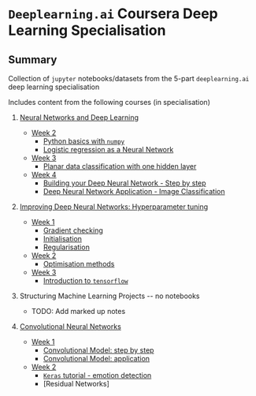 # `Deeplearning.ai` Coursera Deep Learning Specialisation

## Summary

Collection of `jupyter` notebooks/datasets from the 5-part `deeplearning.ai` deep learning specialisation

Includes content from the following courses (in specialisation)

1. [Neural Networks and Deep Learning](./01-neural-networks-and-deep-learning)
    - [Week 2](./01-neural-networks-and-deep-learning/week-2)
        - [Python basics with `numpy`](./01-neural-networks-and-deep-learning/week-2/Python-Basics-with-Numpy)
        - [Logistic regression as a Neural Network](./01-neural-networks-and-deep-learning/week-2/Logistic-Regression-as-a-Neural-Network)
    - [Week 3](./01-neural-networks-and-deep-learning/week-3)
        - [Planar data classification with one hidden layer](./01-neural-networks-and-deep-learning/week-3/Planar-data-classification-with-one-hidden-layer)
    - [Week 4](./01-neural-networks-and-deep-learning/week-4)
        - [Building your Deep Neural Network - Step by step](./01-neural-networks-and-deep-learning/week-4/Building-your-Deep-Neural-Network_Step-by-step)
        - [Deep Neural Network Application - Image Classification](./01-neural-networks-and-deep-learning/week-4/Deep-Neural-Network-Application_Image-Classification)

2. [Improving Deep Neural Networks: Hyperparameter tuning](./02-improving-deep-neural-networks_hyperparameter-tuning)
    - [Week 1](./02-improving-deep-neural-networks_hyperparameter-tuning/week-5)
        - [Gradient checking](./02-improving-deep-neural-networks_hyperparameter-tuning/week-5/Gradient-checking/)
        - [Initialisation](./02-improving-deep-neural-networks_hyperparameter-tuning/week-5/Initialisation)
        - [Regularisation](./02-improving-deep-neural-networks_hyperparameter-tuning/week-5/Regularisation)
    - [Week 2](./02-improving-deep-neural-networks_hyperparameter-tuning/week-6)
        - [Optimisation methods](./02-improving-deep-neural-networks_hyperparameter-tuning/week-6/Optimisation-methods)
    - [Week 3](./02-improving-deep-neural-networks_hyperparameter-tuning/week-7)
        - [Introduction to `tensorflow`](./02-improving-deep-neural-networks_hyperparameter-tuning/week-7/)

3. Structuring Machine Learning Projects -- no notebooks
    - TODO: Add marked up notes

4. [Convolutional Neural Networks](./04-convolutional-neural-networks/)
    - [Week 1](./04-convolutional-neural-networks/week-1/)
        - [Convolutional Model: step by step](./04-convolutional-neural-networks/week-1/Convolution_model_Step_by_Step_v2a.ipynb)
        - [Convolutional Model: application](./04-convolutional-neural-networks/week-1/Convolution_model_Application_v1a.ipynb)
    - [Week 2](./04-convolutional-neural-networks/week-2/)
        - [`Keras` tutorial - emotion detection](./04-convolutional-neural-networks/week-2/KerasTutorial/Keras_Tutorial_v2a.ipynb)
        - [Residual Networks]
